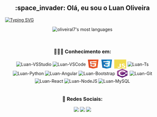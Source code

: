 <h2 align="center"> :space_invader: Olá, eu sou o Luan Oliveira</h2>

[![Typing SVG](https://readme-typing-svg.herokuapp.com/?color=FFFFFF&size=35&center=true&vCenter=true&width=1200&lines=Sou+estudante+de+programação+e+tecnologia...;Seja+Bem-vindo!+:%29)](https://git.io/typing-svg)

<p align="center">
 <img width="520em" src="https://github-readme-stats.vercel.app/api/top-langs/?username=oliveiral7&layout=compact&theme=github_dark" alt="oliveiral7's most languages"/>
</p>

<div style="display: inline_block"><br>
 <h3 align="center">👨🏻‍💻 Conhecimento em: </h3> 
 <div align="center">
  <img align="center" alt="Luan-VSStudio" height="30" width="40" src="https://cdn.jsdelivr.net/gh/devicons/devicon/icons/visualstudio/visualstudio-plain.svg">
  <img align="center" alt="Luan-VSCode" height="30" width="40" src="https://cdn.jsdelivr.net/gh/devicons/devicon/icons/vscode/vscode-original.svg">
  <img align="center" alt="Luan-HTML" height="30" width="40" src="https://raw.githubusercontent.com/devicons/devicon/master/icons/html5/html5-original.svg">
  <img align="center" alt="Luan-CSS" height="30" width="40" src="https://raw.githubusercontent.com/devicons/devicon/master/icons/css3/css3-original.svg">
  <img align="center" alt="Luan-Js" height="30" width="40" src="https://raw.githubusercontent.com/devicons/devicon/master/icons/javascript/javascript-plain.svg">
  <img align="center" alt="Luan-Ts" height="30" width="40" src="https://cdn.jsdelivr.net/gh/devicons/devicon/icons/typescript/typescript-original.svg">
  <img align="center" alt="Luan-Python" height="30" width="40" src="https://cdn.jsdelivr.net/gh/devicons/devicon/icons/python/python-original.svg">
  <img align="center" alt="Luan-Angular" height="30" width="40" src="https://cdn.jsdelivr.net/gh/devicons/devicon/icons/angularjs/angularjs-original.svg">
  <img align="center" alt="Luan-Bootstrap" height="30" width="40" src="https://cdn.jsdelivr.net/gh/devicons/devicon/icons/bootstrap/bootstrap-original.svg">
  <img align="center" alt="Luan-Csharp" height="30" width="40" src="https://raw.githubusercontent.com/devicons/devicon/master/icons/csharp/csharp-original.svg">
  <img align="center" alt="Luan-Git" height="30" width="40" src="https://cdn.jsdelivr.net/gh/devicons/devicon/icons/git/git-original.svg">
  <img align="center" alt="Luan-React" height="30" width="40" src="https://cdn.jsdelivr.net/gh/devicons/devicon/icons/react/react-original.svg">
  <img align="center" alt="Luan-NodeJS" height="30" width="40" src="https://cdn.jsdelivr.net/gh/devicons/devicon/icons/nodejs/nodejs-original.svg"> 
  <img align="center" alt="Luan-MySQL" height="30" width="40" src="https://cdn.jsdelivr.net/gh/devicons/devicon/icons/mysql/mysql-original.svg">
</div>

<div style="display: inline_block"><br>
 <h3 align="center">💬 Redes Sociais:</h3> 
 <div align="center">
  <a href="mailto:dev.luanrafael@gmail.com"><img src="https://img.shields.io/badge/-Gmail-%23333?style=for-the-badge&logo=gmail&logoColor=white" target="_blank"></a>
  <a href="https://www.instagram.com/oliveiracwb_/" target="_blank"><img src="https://img.shields.io/badge/Instagram-E4405F?style=for-the-badge&logo=instagram&logoColor=white" target="_blank"></a> 
  <a href="https://www.linkedin.com/in/luan-oliveira-45831b236/" target="_blank"><img src="https://img.shields.io/badge/-LinkedIn-%230077B5?style=for-the-badge&logo=linkedin&logoColor=white" target="_blank"></a> 
</div>
